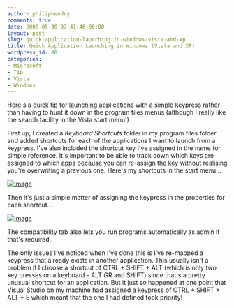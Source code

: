 ```yaml
---
author: philiphendry
comments: true
date: 2008-05-30 07:41:46+00:00
layout: post
slug: quick-application-launching-in-windows-vista-and-xp
title: Quick Application Launching in Windows (Vista and XP)
wordpress_id: 80
categories:
- Microsoft
- Tip
- Vista
- Windows
---
```


Here's a quick tip for launching applications with a simple keypress rather than having to hunt it down in the program files menus (although I really like the search facility in the Vista start menu!)

First up, I created a _Keyboard Shortcuts_ folder in my program files folder and added shortcuts for each of the applications I want to launch from a keypress. I've also included the shortcut key I've assigned in the name for simple reference. It's important to be able to track down which keys are assigned to which apps because you can re-assign the key without realising you're overwriting a previous one. Here's my shortcuts in the start menu...

[![image](http://philiphendry.files.wordpress.com/2008/05/image-thumb2.png)](http://philiphendry.files.wordpress.com/2008/05/image2.png)

Then it's just a simple matter of assigning the keypress in the properties for each shortcut...

[![image](http://philiphendry.files.wordpress.com/2008/05/image-thumb3.png)](http://philiphendry.files.wordpress.com/2008/05/image3.png)

The compatibility tab also lets you run programs automatically as admin if that's required.

The only issues I've noticed when I've done this is I've re-mapped a keypress that already exists in another application. This usually isn't a problem if I choose a shortcut of CTRL + SHIFT + ALT (which is only two key presses on a keyboard - ALT GR and SHIFT) since that's a pretty unusual shortcut for an application. But it just so happened at one point that Visual Studio on my machine had assigned a keypress of CTRL + SHIFT + ALT + E which meant that the one I had defined took priority!
